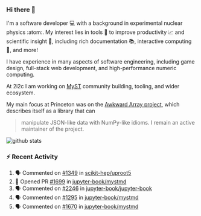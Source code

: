 ### Hi there 👋 

I'm a software developer 💻 with a background in experimental nuclear physics :atom:. My interest lies in tools :wrench: to improve productivity :chart_with_upwards_trend: and scientific insight :telescope:, including rich documentation 📚, interactive computing 🧮, and more! 

I have experience in many aspects of software engineering, including game design, full-stack web development, and high-performance numeric computing. 

At 2i2c I am working on [MyST](https://github.com/jupyter-book/mystmd) community building, tooling, and wider ecosystem. 

My main focus at Princeton was on the [Awkward Array project](awkward-array.org/), which describes itself as a library that can 
> manipulate JSON-like data with NumPy-like idioms. I remain an active maintainer of the project. 

![github stats](https://github-readme-stats.vercel.app/api?username=agoose77&show_icons=true&hide_rank=true&hide_title=true&bg_color=30,e76445,904e95&text_color=efe3ec&icon_color=efe3ec)
<!--
**agoose77/agoose77** is a ✨ _special_ ✨ repository because its `README.md` (this file) appears on your GitHub profile.

Here are some ideas to get you started:

- 🔭 I’m currently working on ...
- 🌱 I’m currently learning ...
- 👯 I’m looking to collaborate on ...
- 🤔 I’m looking for help with ...
- 💬 Ask me about ...
- 📫 How to reach me: ...
- 😄 Pronouns: ...
- ⚡ Fun fact: ...
-->

### :zap: Recent Activity

<!--START_SECTION:activity-->
1. 🗣 Commented on [#1349](https://github.com/scikit-hep/uproot5/issues/1349#issuecomment-2542344653) in [scikit-hep/uproot5](https://github.com/scikit-hep/uproot5)
2. 💪 Opened PR [#1699](https://github.com/jupyter-book/mystmd/pull/1699) in [jupyter-book/mystmd](https://github.com/jupyter-book/mystmd)
3. 🗣 Commented on [#2246](https://github.com/jupyter-book/jupyter-book/issues/2246#issuecomment-2535712568) in [jupyter-book/jupyter-book](https://github.com/jupyter-book/jupyter-book)
4. 🗣 Commented on [#1295](https://github.com/jupyter-book/mystmd/issues/1295#issuecomment-2531220503) in [jupyter-book/mystmd](https://github.com/jupyter-book/mystmd)
5. 🗣 Commented on [#1670](https://github.com/jupyter-book/mystmd/issues/1670#issuecomment-2528367653) in [jupyter-book/mystmd](https://github.com/jupyter-book/mystmd)
<!--END_SECTION:activity-->
